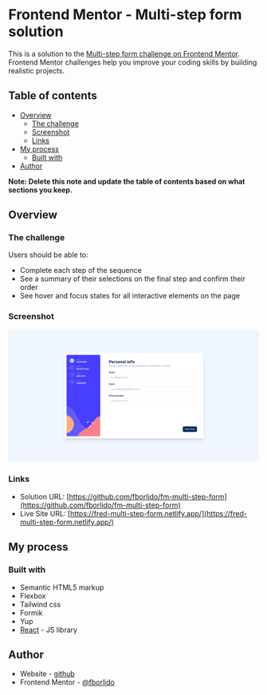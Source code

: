 # Frontend Mentor - Multi-step form solution

This is a solution to the [Multi-step form challenge on Frontend Mentor](https://www.frontendmentor.io/challenges/multistep-form-YVAnSdqQBJ). Frontend Mentor challenges help you improve your coding skills by building realistic projects. 

## Table of contents

- [Overview](#overview)
  - [The challenge](#the-challenge)
  - [Screenshot](#screenshot)
  - [Links](#links)
- [My process](#my-process)
  - [Built with](#built-with)
- [Author](#author)

**Note: Delete this note and update the table of contents based on what sections you keep.**

## Overview

### The challenge

Users should be able to:

- Complete each step of the sequence
- See a summary of their selections on the final step and confirm their order
- See hover and focus states for all interactive elements on the page

### Screenshot

![](./screenshots/Desktop.png)

### Links

- Solution URL: [https://github.com/fborlido/fm-multi-step-form](https://github.com/fborlido/fm-multi-step-form)
- Live Site URL: [https://fred-multi-step-form.netlify.app/](https://fred-multi-step-form.netlify.app/)

## My process

### Built with

- Semantic HTML5 markup
- Flexbox
- Tailwind css
- Formik
- Yup
- [React](https://reactjs.org/) - JS library

## Author

- Website - [github](https://github.com/fborlido)
- Frontend Mentor - [@fborlido](https://www.frontendmentor.io/profile/fborlido)
